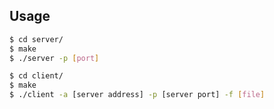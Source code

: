 ## Usage

```bash
$ cd server/
$ make
$ ./server -p [port]
```
```bash
$ cd client/
$ make
$ ./client -a [server address] -p [server port] -f [file]
```
